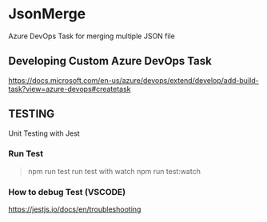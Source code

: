 # JsonMerge
Azure DevOps Task for merging multiple JSON file

## Developing Custom Azure DevOps Task 
https://docs.microsoft.com/en-us/azure/devops/extend/develop/add-build-task?view=azure-devops#createtask

## TESTING
Unit Testing with Jest

### Run Test
> npm run test
run test with watch
> npm run test:watch

### How to debug Test (VSCODE)
https://jestjs.io/docs/en/troubleshooting